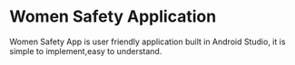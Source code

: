 # Women Safety Application

Women Safety App is user friendly application built in Android Studio,
it is simple to implement,easy to understand.

